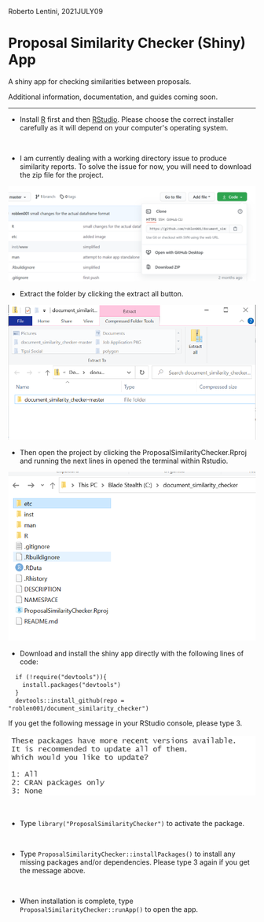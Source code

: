 Roberto Lentini, 2021JULY09

# Proposal Similarity Checker (Shiny) App 

A shiny app for checking similarities between proposals.

Additional information, documentation, and guides coming soon.

<hr>

* Install [R](https://cran.r-project.org/) first and then [RStudio](https://rstudio.com/products/rstudio/download/). Please choose the correct installer carefully as it will depend on your computer's operating system.

<br>

* I am currently dealing with a working directory issue to produce similarity reports. To solve the issue for now, you will need to download the zip file for the project.

<img src='etc/download_zip.png'>

<br>

* Extract the folder by clicking the extract all button.

<img src='etc/extract-all.png'>

<br>

* Then open the project by clicking the ProposalSimilarityChecker.Rproj and running the next lines in opened the terminal within Rstudio.

<img src='etc/ProposalSimilarityChecker.png'>

<br> 

* Download and install the shiny app directly with the following lines of code:
```
  if (!require("devtools")){
    install.packages("devtools")
  }
  devtools::install_github(repo = "roblen001/document_similarity_checker")
```
If you get the following message in your RStudio console, please type 3.
<br><br>
<img src='etc/package-update.png'>

<br>

* Type ```library("ProposalSimilarityChecker")``` to activate the package.

<br>

* Type ```ProposalSimilarityChecker::installPackages()``` to install any missing packages and/or dependencies. Please type 3 again if you get the message above.

<br>

* When installation is complete, type ```ProposalSimilarityChecker::runApp()``` to open the app.

<br>
